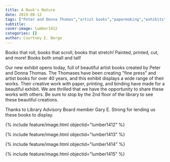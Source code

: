 ```yaml
---
title: A Book's Nature
date: 2019-08-12
tags: ["Peter and Donna Thomas","artist books","papermaking","exhibits","John Muir"]
subtitle: 
cover-image: lumber1412
categories: []
author: Courtney E. Berge
---
```


Books that roll, books that scroll, books that stretch! Painted, printed, cut, and more! Books both small and tall!

Our new exhibit opens today, full of beautiful artist books created by Peter and Donna Thomas. The Thomases have been creating "fine press" and artist books for over 40 years, and this exhibit displays a wide range of their works. Their creative work with paper, printing, and binding have made for a beautiful exhibit. We are thrilled that we have the opportunity to share these works with others. Be sure to stop by the 2nd floor of the library to see these beautiful creations.

Thanks to Library Advisory Board member Gary E. Strong for lending us these books to display.

{% include feature/image.html objectid="lumber1412" %}

{% include feature/image.html objectid="lumber1413" %}

{% include feature/image.html objectid="lumber1414" %}

{% include feature/image.html objectid="lumber1415" %}